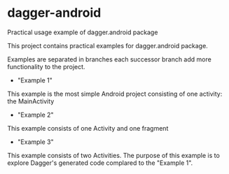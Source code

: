 # dagger-android
Practical usage example of dagger.android package


This project contains practical examples for dagger.android package.

Examples are separated in branches each successor branch add more functionality to the project.

- "Example 1"

This example is the most simple Android project consisting of one activity: the MainActivity

- "Example 2"

This example consists of one Activity and one fragment

- "Example 3"

This example consists of two Activities.
The purpose of this example is to explore Dagger's generated code complared to the "Example 1".
